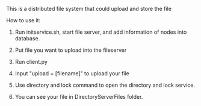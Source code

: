 This is a distributed file system that could upload and store the file

How to use it:

1. Run initservice.sh, start file server, and add information of nodes into database.

2. Put file you want to upload into the fileserver

3. Run client.py

4. Input "upload + [filename]" to upload your file

5. Use directory and lock command to open the directory and lock service.

6. You can see your file in DirectoryServerFiles folder.

